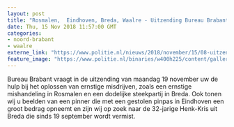 ```yaml
---
layout: post
title: "Rosmalen,  Eindhoven, Breda, Waalre - Uitzending Bureau Brabant maandag 19 november"
date: Thu, 15 Nov 2018 11:57:00 GMT
categories: 
- noord-brabant 
- waalre 
externe_link: "https://www.politie.nl/nieuws/2018/november/15/08-uitzending-bureau-brabant-maandag-19-november.html"
feature_image: "https://www.politie.nl/binaries/w400h225/content/gallery/politie/nieuws/2018/november/08-zw/compilatie-draaidag-14-nov-2018-002.jpg"
---
```


Bureau Brabant vraagt in de uitzending van maandag 19 november uw de hulp bij het oplossen van ernstige misdrijven, zoals een ernstige mishandeling in Rosmalen en een dodelijke steekpartij in Breda. Ook tonen wij u beelden van een pinner die met een gestolen pinpas in Eindhoven een groot bedrag opneemt en zijn wij op zoek naar de 32-jarige Henk-Kris uit Breda die sinds 19 september wordt vermist.

